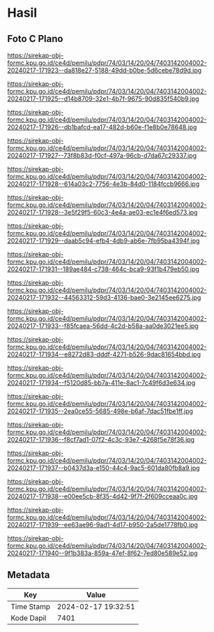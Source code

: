 # Hasil

## Foto C Plano

https://sirekap-obj-formc.kpu.go.id/ce4d/pemilu/pdpr/74/03/14/20/04/7403142004002-20240217-171923--da818e27-5188-49dd-b0be-5d6cebe78d9d.jpg

https://sirekap-obj-formc.kpu.go.id/ce4d/pemilu/pdpr/74/03/14/20/04/7403142004002-20240217-171925--d14b8709-32e1-4b7f-9675-90d835f540b9.jpg

https://sirekap-obj-formc.kpu.go.id/ce4d/pemilu/pdpr/74/03/14/20/04/7403142004002-20240217-171926--db1bafcd-ea17-482d-b60e-f1e8b0e78648.jpg

https://sirekap-obj-formc.kpu.go.id/ce4d/pemilu/pdpr/74/03/14/20/04/7403142004002-20240217-171927--73f8b83d-f0cf-497a-96cb-d7da67c29337.jpg

https://sirekap-obj-formc.kpu.go.id/ce4d/pemilu/pdpr/74/03/14/20/04/7403142004002-20240217-171928--614a03c2-7756-4e3b-84d0-1184fccb9666.jpg

https://sirekap-obj-formc.kpu.go.id/ce4d/pemilu/pdpr/74/03/14/20/04/7403142004002-20240217-171928--3e5f29f5-60c3-4e4a-ae03-ec1e4f6ed573.jpg

https://sirekap-obj-formc.kpu.go.id/ce4d/pemilu/pdpr/74/03/14/20/04/7403142004002-20240217-171929--daab5c94-efb4-4db9-ab6e-7fb95ba4394f.jpg

https://sirekap-obj-formc.kpu.go.id/ce4d/pemilu/pdpr/74/03/14/20/04/7403142004002-20240217-171931--189ae484-c738-464c-bca9-93f1b479eb50.jpg

https://sirekap-obj-formc.kpu.go.id/ce4d/pemilu/pdpr/74/03/14/20/04/7403142004002-20240217-171932--44563312-59d3-4136-bae0-3e2145ee6275.jpg

https://sirekap-obj-formc.kpu.go.id/ce4d/pemilu/pdpr/74/03/14/20/04/7403142004002-20240217-171933--f85fcaea-56dd-4c2d-b58a-aa0de3021ee5.jpg

https://sirekap-obj-formc.kpu.go.id/ce4d/pemilu/pdpr/74/03/14/20/04/7403142004002-20240217-171934--e8272d83-dddf-4271-b526-9dac81654bbd.jpg

https://sirekap-obj-formc.kpu.go.id/ce4d/pemilu/pdpr/74/03/14/20/04/7403142004002-20240217-171934--f5120d85-bb7a-411e-8ac1-7c49f6d3e634.jpg

https://sirekap-obj-formc.kpu.go.id/ce4d/pemilu/pdpr/74/03/14/20/04/7403142004002-20240217-171935--2ea0ce55-5685-498e-b6af-7dac51fbe1ff.jpg

https://sirekap-obj-formc.kpu.go.id/ce4d/pemilu/pdpr/74/03/14/20/04/7403142004002-20240217-171936--f8cf7ad1-07f2-4c3c-93e7-4268f5e78f36.jpg

https://sirekap-obj-formc.kpu.go.id/ce4d/pemilu/pdpr/74/03/14/20/04/7403142004002-20240217-171937--b0437d3a-e150-44c4-9ac5-601da80fb8a9.jpg

https://sirekap-obj-formc.kpu.go.id/ce4d/pemilu/pdpr/74/03/14/20/04/7403142004002-20240217-171938--e00ee5cb-8f35-4d42-9f7f-2f609cceaa0c.jpg

https://sirekap-obj-formc.kpu.go.id/ce4d/pemilu/pdpr/74/03/14/20/04/7403142004002-20240217-171939--ee63ae96-9ad1-4d17-b950-2a5de1778fb0.jpg

https://sirekap-obj-formc.kpu.go.id/ce4d/pemilu/pdpr/74/03/14/20/04/7403142004002-20240217-171940--9f1b383a-859a-47ef-8f62-7ed80e589e52.jpg


## Metadata

| Key        | Value               |
| ---------- | ------------------- |
| Time Stamp | 2024-02-17 19:32:51 |
| Kode Dapil | 7401                |



